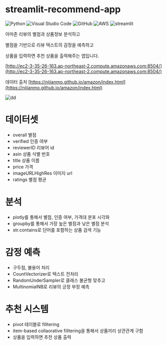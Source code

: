 # streamlit-recommend-app
![Python](https://img.shields.io/badge/python-3670A0?style=for-the-badge&logo=python&logoColor=ffdd54)
![Visual Studio Code](https://img.shields.io/badge/Visual%20Studio%20Code-0078d7.svg?style=for-the-badge&logo=visual-studio-code&logoColor=white)
![GitHub](https://img.shields.io/badge/github-%23121011.svg?style=for-the-badge&logo=github&logoColor=white)
![AWS](https://img.shields.io/badge/AWS-%23FF9900.svg?style=for-the-badge&logo=amazon-aws&logoColor=white)
![streamlit](https://streamlit.io/images/brand/streamlit-logo-secondary-colormark-darktext.png)

아마존 리뷰의 별점과 상품정보 분석하고

별점을 기반으로 리뷰 텍스트의 감정을 예측하고

상품을 입력하면 추천 상품을 출력해주는 앱입니다.

[http://ec2-3-35-26-163.ap-northeast-2.compute.amazonaws.com:8504/](http://ec2-3-35-26-163.ap-northeast-2.compute.amazonaws.com:8504/)

데이터 출처 [https://nijianmo.github.io/amazon/index.html](https://nijianmo.github.io/amazon/index.html)

![dd](https://media-cldnry.s-nbcnews.com/image/upload/newscms/2020_38/3412555/amazon-prime-day-history-kr-2x1-tease-200916.jpg)

# 데이터셋
* overall 별점
* verified 인증 여부
* reviewerID 리뷰어 id
* asin 상품 식별 번호
* title 상품 이름
* price 가격
* imageURLHighRes 이미지 url
* ratings 별점 평균

# 분석

* plotly를 통해서 별점, 인증 여부, 가격대 분포 시각화
* groupby를 통해서 가장 높은 별점과 낮은 별점 분석 
* str.contains로 단어를 포함하는 상품 검색 기능

# 감정 예측

* 구두점, 불용어 처리
* CountVectorizer로 텍스트 전처리
* RandomUnderSampler로 클래스 불균형 맞추고
* MultinomialNB로 리뷰의 긍정 부정 예측

# 추천 시스템

* pivot 테이블로 filltering
* item-based collaorative filltering을 통해서 상품끼리 상관관계 구함
* 상품을 입력하면 추천 상품 출력
